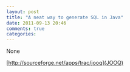 ```yaml
---
layout: post
title: "A neat way to generate SQL in Java"
date: 2011-09-13 20:46
comments: true
categories: 
---
```


None





[http://sourceforge.net/apps/trac/jooq](JOOQ)

